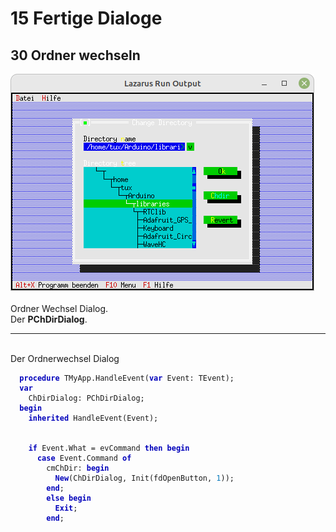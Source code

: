 <html>
    <b><h1>15 Fertige Dialoge</h1></b>
    <b><h2>30 Ordner wechseln</h2></b>
<img src="image.png" alt="Selfhtml"><br><br>
Ordner Wechsel Dialog.<br>
Der <b>PChDirDialog</b>.<br>
<hr><br>
Der Ordnerwechsel Dialog<br>
<pre><code>  <b><font color="0000BB">procedure</font></b> TMyApp.HandleEvent(<b><font color="0000BB">var</font></b> Event: TEvent);
  <b><font color="0000BB">var</font></b>
    ChDirDialog: PChDirDialog;
  <b><font color="0000BB">begin</font></b>
    <b><font color="0000BB">inherited</font></b> HandleEvent(Event);
<br>
    <b><font color="0000BB">if</font></b> Event.What = evCommand <b><font color="0000BB">then</font></b> <b><font color="0000BB">begin</font></b>
      <b><font color="0000BB">case</font></b> Event.Command <b><font color="0000BB">of</font></b>
        cmChDir: <b><font color="0000BB">begin</font></b>
          <b><font color="0000BB">New</font></b>(ChDirDialog, Init(fdOpenButton, <font color="#0077BB">1</font>));
        <b><font color="0000BB">end</font></b>;
        <b><font color="0000BB">else</font></b> <b><font color="0000BB">begin</font></b>
          <b><font color="0000BB">Exit</font></b>;
        <b><font color="0000BB">end</font></b>;</code></pre>
<br>
</html>
